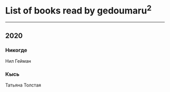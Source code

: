 # List of books read by gedoumaru<sup>2</sup>
---

## 2020

### Никогде
Нил Гейман


### Кысь
Татьяна Толстая



